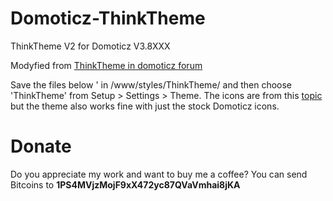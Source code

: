 # Domoticz-ThinkTheme
ThinkTheme V2 for Domoticz V3.8XXX

Modyfied from [ThinkTheme in domoticz forum](http://www.domoticz.com/forum/viewtopic.php?f=8&t=7863)

Save the files below ' in /www/styles/ThinkTheme/ and then choose 'ThinkTheme' from Setup > Settings > Theme. The icons are from this [topic](http://domoticz.com/forum/viewtopic.php?f=8&t=7749) but the theme also works fine with just the stock Domoticz icons.

# Donate
Do you appreciate my work and want to buy me a coffee? You can send Bitcoins to <b>1PS4MVjzMojF9xX472yc87QVaVmhai8jKA</b>
